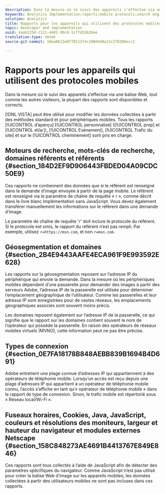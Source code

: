```yaml
---
description: Dans la mesure où le suivi des appareils s’effectue via une balise Web, tout comme les autres visiteurs, la plupart des rapports sont disponibles et corrects.
keywords: Analytics Implementation;reports;mobile protocols;search engines;search keywords;referring domains;referrers;geosegmentation;domains;connection type;time zone;cookies;java;javascript;monitor colors;monitor resolution;browser width;height;netscape plug-in
solution: Analytics
title: Rapports pour les appareils qui utilisent des protocoles mobiles
topic: Developer and implementation
uuid: 4aab125d-c131-4402-9bc8-1c7fd1bb2bee
translation-type: tm+mt
source-git-commit: 16ba0b12e0f70112f4c10804d0a13c278388ecc2

---
```



# Rapports pour les appareils qui utilisent des protocoles mobiles

Dans la mesure où le suivi des appareils s’effectue via une balise Web, tout comme les autres visiteurs, la plupart des rapports sont disponibles et corrects.

[!DNL VISTA] peut être utilisé pour modifier les données collectées à partir des méthodes standard et pour périphériques mobiles. Tous les rapports [!UICONTROL d’aperçu] [!UICONTROL personnalisé] ([!UICONTROL prop] et [!UICONTROL eVar]), [!UICONTROL Evénement], [!UICONTROL Trafic du site] et sur le [!UICONTROL cheminement] sont pris en charge.

## Moteurs de recherche, mots-clés de recherche, domaines référents et référents {#section_184D2EF9D906443FBDED04A09CDC50E9}

Ces rapports ne contiennent des données que si le référent est renseigné dans la demande d’image envoyée à partir de la page mobile. Le référent est renseigné via le paramètre de chaîne de requête « r », comme décrit dans le livre blanc Implémentation sans JavaScript. Vous devez également transférer manuellement les informations sur le référent dans une demande d’image.

Le paramètre de chaîne de requête 'r' doit inclure le protocole du référent. Si le protocole est omis, le rapport du référent n’est pas rempli. Par exemple, utilisez `r=https://msn.com`, et non `r=msn.com`.

## Géosegmentation et domaines {#section_2B4E9443AAFE4ECA961F9E993592E628}

Les rapports sur la géosegmentation reposent sur l’adresse IP du périphérique qui envoie la demande. Dans la mesure où les périphériques mobiles dépendent d’une passerelle pour demander des images à partir des serveurs Adobe, l’adresse IP de la passerelle est utilisée pour déterminer l’emplacement géographique de l’utilisateur. Comme les passerelles et leur adresse IP sont enregistrées pour de vastes réseaux, les emplacements géographiques associés sont souvent moins précis.

Les domaines reposent également sur l’adresse IP de la passerelle, ce qui signifie que le rapport sur les domaines contient souvent le nom de l’opérateur qui possède la passerelle. En raison des opérateurs de réseaux mobiles virtuels (MVNO), cette information peut ne pas être précise.

## Types de connexion {#section_0E7FA18178B848AEBB839B1694B4D691}

Adobe entretient une plage connue d’adresses IP qui appartiennent à des opérateurs de téléphonie mobile. Lorsqu’un accès est reçu depuis une plage d’adresses IP qui appartient à un opérateur de téléphonie mobile connu, l’accès s’affiche en tant qu’« opérateur de téléphonie mobile » dans le rapport de type de connexion. Sinon, le trafic mobile est répertorié sous « Réseau local/Wi-Fi ».

## Fuseaux horaires, Cookies, Java, JavaScript, couleurs et résolutions des moniteurs, largeur et hauteur du navigateur et modules externes Netscape {#section_158C848273AE4691B4413767E849E846}

Ces rapports sont tous collectés à l’aide de JavaScript afin de détecter des paramètres spécifiques du navigateur. Comme JavaScript n’est pas utilisé pour créer la balise Web d’image sur les appareils mobiles, les données collectées à partir des utilisateurs mobiles ne sont pas incluses dans ces rapports.

